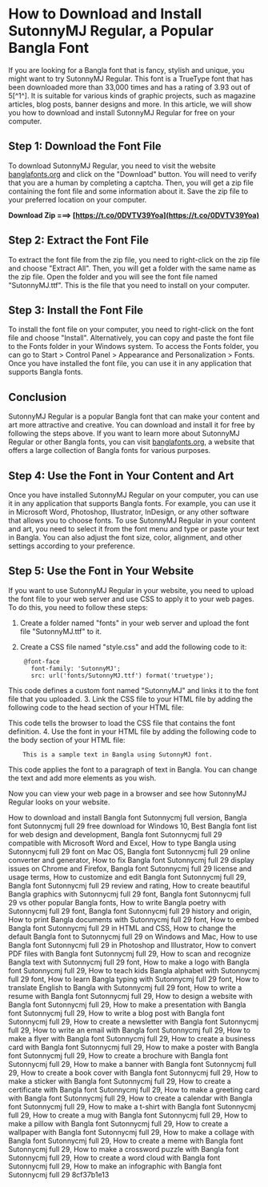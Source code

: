 
 
# How to Download and Install SutonnyMJ Regular, a Popular Bangla Font
 
If you are looking for a Bangla font that is fancy, stylish and unique, you might want to try SutonnyMJ Regular. This font is a TrueType font that has been downloaded more than 33,000 times and has a rating of 3.93 out of 5[^1^]. It is suitable for various kinds of graphic projects, such as magazine articles, blog posts, banner designs and more. In this article, we will show you how to download and install SutonnyMJ Regular for free on your computer.
 
## Step 1: Download the Font File
 
To download SutonnyMJ Regular, you need to visit the website [banglafonts.org](https://banglafonts.org/fonts/sutonnymj-regular) and click on the "Download" button. You will need to verify that you are a human by completing a captcha. Then, you will get a zip file containing the font file and some information about it. Save the zip file to your preferred location on your computer.
 
**Download Zip ===> [https://t.co/0DVTV39Yoa](https://t.co/0DVTV39Yoa)**


 
## Step 2: Extract the Font File
 
To extract the font file from the zip file, you need to right-click on the zip file and choose "Extract All". Then, you will get a folder with the same name as the zip file. Open the folder and you will see the font file named "SutonnyMJ.ttf". This is the file that you need to install on your computer.
 
## Step 3: Install the Font File
 
To install the font file on your computer, you need to right-click on the font file and choose "Install". Alternatively, you can copy and paste the font file to the Fonts folder in your Windows system. To access the Fonts folder, you can go to Start > Control Panel > Appearance and Personalization > Fonts. Once you have installed the font file, you can use it in any application that supports Bangla fonts.
 
## Conclusion
 
SutonnyMJ Regular is a popular Bangla font that can make your content and art more attractive and creative. You can download and install it for free by following the steps above. If you want to learn more about SutonnyMJ Regular or other Bangla fonts, you can visit [banglafonts.org](https://banglafonts.org/), a website that offers a large collection of Bangla fonts for various purposes.
  
## Step 4: Use the Font in Your Content and Art
 
Once you have installed SutonnyMJ Regular on your computer, you can use it in any application that supports Bangla fonts. For example, you can use it in Microsoft Word, Photoshop, Illustrator, InDesign, or any other software that allows you to choose fonts. To use SutonnyMJ Regular in your content and art, you need to select it from the font menu and type or paste your text in Bangla. You can also adjust the font size, color, alignment, and other settings according to your preference.
 
## Step 5: Use the Font in Your Website
 
If you want to use SutonnyMJ Regular in your website, you need to upload the font file to your web server and use CSS to apply it to your web pages. To do this, you need to follow these steps:
 
1. Create a folder named "fonts" in your web server and upload the font file "SutonnyMJ.ttf" to it.
2. Create a CSS file named "style.css" and add the following code to it:

        @font-face 
          font-family: 'SutonnyMJ';
          src: url('fonts/SutonnyMJ.ttf') format('truetype');

This code defines a custom font named "SutonnyMJ" and links it to the font file that you uploaded.
3. Link the CSS file to your HTML file by adding the following code to the head section of your HTML file:

This code tells the browser to load the CSS file that contains the font definition.
4. Use the font in your HTML file by adding the following code to the body section of your HTML file:

        This is a sample text in Bangla using SutonnyMJ font.

This code applies the font to a paragraph of text in Bangla. You can change the text and add more elements as you wish.

Now you can view your web page in a browser and see how SutonnyMJ Regular looks on your website.
 
How to download and install Bangla font Sutonnycmj full version,  Bangla font Sutonnycmj full 29 free download for Windows 10,  Best Bangla font list for web design and development,  Bangla font Sutonnycmj full 29 compatible with Microsoft Word and Excel,  How to type Bangla using Sutonnycmj full 29 font on Mac OS,  Bangla font Sutonnycmj full 29 online converter and generator,  How to fix Bangla font Sutonnycmj full 29 display issues on Chrome and Firefox,  Bangla font Sutonnycmj full 29 license and usage terms,  How to customize and edit Bangla font Sutonnycmj full 29,  Bangla font Sutonnycmj full 29 review and rating,  How to create beautiful Bangla graphics with Sutonnycmj full 29 font,  Bangla font Sutonnycmj full 29 vs other popular Bangla fonts,  How to write Bangla poetry with Sutonnycmj full 29 font,  Bangla font Sutonnycmj full 29 history and origin,  How to print Bangla documents with Sutonnycmj full 29 font,  How to embed Bangla font Sutonnycmj full 29 in HTML and CSS,  How to change the default Bangla font to Sutonnycmj full 29 on Windows and Mac,  How to use Bangla font Sutonnycmj full 29 in Photoshop and Illustrator,  How to convert PDF files with Bangla font Sutonnycmj full 29,  How to scan and recognize Bangla text with Sutonnycmj full 29 font,  How to make a logo with Bangla font Sutonnycmj full 29,  How to teach kids Bangla alphabet with Sutonnycmj full 29 font,  How to learn Bangla typing with Sutonnycmj full 29 font,  How to translate English to Bangla with Sutonnycmj full 29 font,  How to write a resume with Bangla font Sutonnycmj full 29,  How to design a website with Bangla font Sutonnycmj full 29,  How to make a presentation with Bangla font Sutonnycmj full 29,  How to write a blog post with Bangla font Sutonnycmj full 29,  How to create a newsletter with Bangla font Sutonnycmj full 29,  How to write an email with Bangla font Sutonnycmj full 29,  How to make a flyer with Bangla font Sutonnycmj full 29,  How to create a business card with Bangla font Sutonnycmj full 29,  How to make a poster with Bangla font Sutonnycmj full 29,  How to create a brochure with Bangla font Sutonnycmj full 29,  How to make a banner with Bangla font Sutonnycmj full 29,  How to create a book cover with Bangla font Sutonnycmj full 29,  How to make a sticker with Bangla font Sutonnycmj full 29,  How to create a certificate with Bangla font Sutonnycmj full 29,  How to make a greeting card with Bangla font Sutonnycmj full 29,  How to create a calendar with Bangla font Sutonnycmj full 29,  How to make a t-shirt with Bangla font Sutonnycmj full 29,  How to create a mug with Bangla font Sutonnycmj full 29,  How to make a pillow with Bangla font Sutonnycmj full 29,  How to create a wallpaper with Bangla font Sutonnycmj full 29,  How to make a collage with Bangla font Sutonnycmj full 29,  How to create a meme with Bangla font Sutonnycmj full 29,  How to make a crossword puzzle with Bangla font Sutonnycmj full 29,  How to create a word cloud with Bangla font Sutonnycmj full 29,  How to make an infographic with Bangla font Sutonnycmj full 29
 8cf37b1e13
 
